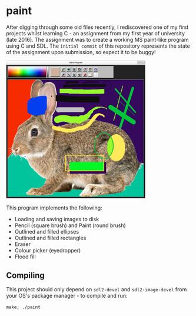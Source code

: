 # paint
After digging through some old files recently, I rediscovered one of my first projects whilst learning C - an assignment from my first year of university (late 2016). The assignment was to create a working MS paint-like program using C and SDL. The `initial commit` of this repository represents the state of the assignment upon submission, so expect it to be buggy!

<!---
![Image showing the full featureset of the paint program](screenshots/featureexample.png)
--->
<img src="screenshots/featureexample.png" width="75%">

This program implements the following:
- Loading and saving images to disk
- Pencil (square brush) and Paint (round brush)
- Outlined and filled ellipses
- Outlined and filled rectangles
- Eraser
- Colour picker (eyedropper)
- Flood fill

## Compiling
This project should only depend on `sdl2-devel` and `sdl2-image-devel` from your OS's package manager - to compile and run:
```
make; ./paint
```

